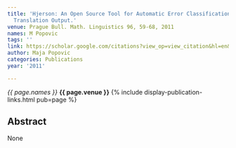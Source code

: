 ```yaml
---
title: 'Hjerson: An Open Source Tool for Automatic Error Classification of Machine
  Translation Output.'
venue: Prague Bull. Math. Linguistics 96, 59-68, 2011
names: M Popovic
tags: ''
link: https://scholar.google.com/citations?view_op=view_citation&hl=en&user=KdAV2Y0AAAAJ&citation_for_view=KdAV2Y0AAAAJ:M3ejUd6NZC8C
author: Maja Popovic
categories: Publications
year: '2011'

---
```


*{{ page.names }}*
**{{ page.venue }}**
{% include display-publication-links.html pub=page %}
## Abstract

None
